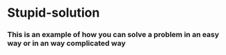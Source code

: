 # Stupid-solution
### This is an example of how you can solve a problem in an easy way or in an way complicated way

